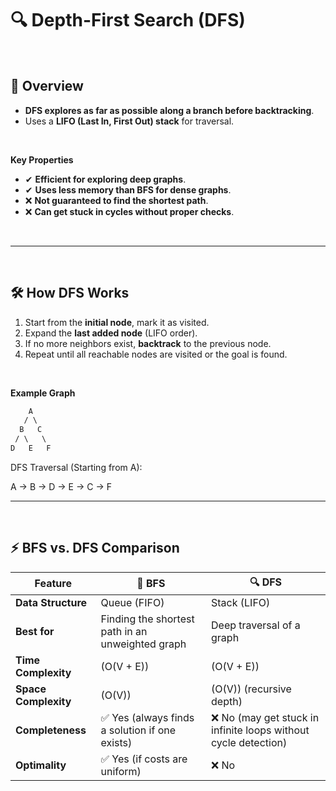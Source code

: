 # 🔍 Depth-First Search (DFS)  

<br>

## 🔎 **Overview**  
- **DFS explores as far as possible along a branch before backtracking**.  
- Uses a **LIFO (Last In, First Out) stack** for traversal.  

 <br>
 
 **Key Properties** 
- ✔ **Efficient for exploring deep graphs**.  
- ✔ **Uses less memory than BFS for dense graphs**.  
- ❌ **Not guaranteed to find the shortest path**.  
- ❌ **Can get stuck in cycles without proper checks**.  

<br>

---

<br>

## 🛠 **How DFS Works**  
1. Start from the **initial node**, mark it as visited.  
2. Expand the **last added node** (LIFO order).  
3. If no more neighbors exist, **backtrack** to the previous node.  
4. Repeat until all reachable nodes are visited or the goal is found.  

<br>

**Example Graph**  

```css
    A
   / \
  B   C
 / \   \
D   E   F
```

DFS Traversal (Starting from A):

A → B → D → E → C → F

---

 <br>

## ⚡ **BFS vs. DFS Comparison**  

| Feature | 🏁 **BFS** | 🔍 **DFS** |
|---------|-----------|-----------|
| **Data Structure** | Queue (FIFO) | Stack (LIFO) |
| **Best for** | Finding the shortest path in an unweighted graph | Deep traversal of a graph |
| **Time Complexity** | \(O(V + E)\) | \(O(V + E)\) |
| **Space Complexity** | \(O(V)\) | \(O(V)\) (recursive depth) |
| **Completeness** | ✅ Yes (always finds a solution if one exists) | ❌ No (may get stuck in infinite loops without cycle detection) |
| **Optimality** | ✅ Yes (if costs are uniform) | ❌ No |
